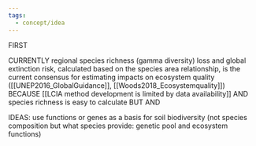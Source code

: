 ```yaml
---
tags:
  - concept/idea
---
```

FIRST

CURRENTLY
regional species richness (gamma diversity) loss and global extinction risk, calculated based on the species area relationship, is the current consensus for estimating impacts on ecosystem quality ([[UNEP2016_GlobalGuidance]], [[Woods2018_Ecosystemquality]])
BECAUSE
[[LCIA method development is limited by data availability]] AND species richness is easy to calculate 
BUT
AND 


IDEAS:
use functions or genes as a basis for soil biodiversity (not species composition but what species provide: genetic pool and ecosystem functions)